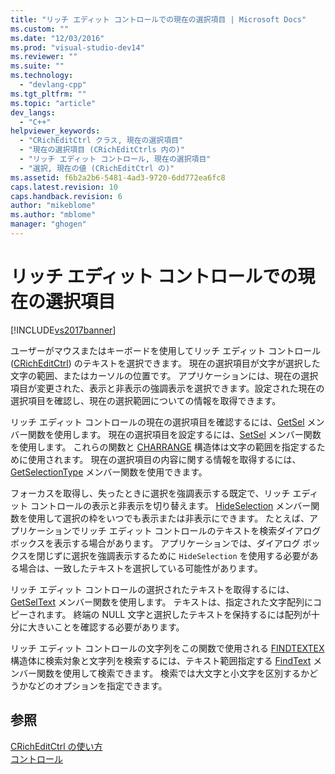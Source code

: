 ```yaml
---
title: "リッチ エディット コントロールでの現在の選択項目 | Microsoft Docs"
ms.custom: ""
ms.date: "12/03/2016"
ms.prod: "visual-studio-dev14"
ms.reviewer: ""
ms.suite: ""
ms.technology: 
  - "devlang-cpp"
ms.tgt_pltfrm: ""
ms.topic: "article"
dev_langs: 
  - "C++"
helpviewer_keywords: 
  - "CRichEditCtrl クラス, 現在の選択項目"
  - "現在の選択項目 (CRichEditCtrls 内の)"
  - "リッチ エディット コントロール, 現在の選択項目"
  - "選択, 現在の値 (CRichEditCtrl の)"
ms.assetid: f6b2a2b6-5481-4ad3-9720-6dd772ea6fc8
caps.latest.revision: 10
caps.handback.revision: 6
author: "mikeblome"
ms.author: "mblome"
manager: "ghogen"
---
```

# リッチ エディット コントロールでの現在の選択項目
[!INCLUDE[vs2017banner](../assembler/inline/includes/vs2017banner.md)]

ユーザーがマウスまたはキーボードを使用してリッチ エディット コントロール \([CRichEditCtrl](../Topic/CRichEditCtrl%20Class.md)\) のテキストを選択できます。  現在の選択項目が文字が選択した文字の範囲、またはカーソルの位置です。  アプリケーションには、現在の選択項目が変更された、表示と非表示の強調表示を選択できます。設定された現在の選択項目を確認し、現在の選択範囲についての情報を取得できます。  
  
 リッチ エディット コントロールの現在の選択項目を確認するには、[GetSel](../Topic/CRichEditCtrl::GetSel.md) メンバー関数を使用します。  現在の選択項目を設定するには、[SetSel](../Topic/CRichEditCtrl::SetSel.md) メンバー関数を使用します。  これらの関数と [CHARRANGE](http://msdn.microsoft.com/library/windows/desktop/bb787885) 構造体は文字の範囲を指定するために使用されます。  現在の選択項目の内容に関する情報を取得するには、[GetSelectionType](../Topic/CRichEditCtrl::GetSelectionType.md) メンバー関数を使用できます。  
  
 フォーカスを取得し、失ったときに選択を強調表示する既定で、リッチ エディット コントロールの表示と非表示を切り替えます。  [HideSelection](../Topic/CRichEditCtrl::HideSelection.md) メンバー関数を使用して選択の枠をいつでも表示または非表示にできます。  たとえば、アプリケーションでリッチ エディット コントロールのテキストを検索ダイアログ ボックスを表示する場合があります。  アプリケーションでは、ダイアログ ボックスを閉じずに選択を強調表示するために `HideSelection` を使用する必要がある場合は、一致したテキストを選択している可能性があります。  
  
 リッチ エディット コントロールの選択されたテキストを取得するには、[GetSelText](../Topic/CRichEditCtrl::GetSelText.md) メンバー関数を使用します。  テキストは、指定された文字配列にコピーされます。  終端の NULL 文字と選択したテキストを保持するには配列が十分に大きいことを確認する必要があります。  
  
 リッチ エディット コントロールの文字列をこの関数で使用される [FINDTEXTEX](http://msdn.microsoft.com/library/windows/desktop/bb787909) 構造体に検索対象と文字列を検索するには、テキスト範囲指定する [FindText](../Topic/CRichEditCtrl::FindText.md) メンバー関数を使用して検索できます。  検索では大文字と小文字を区別するかどうかなどのオプションを指定できます。  
  
## 参照  
 [CRichEditCtrl の使い方](../mfc/using-cricheditctrl.md)   
 [コントロール](../mfc/controls-mfc.md)
